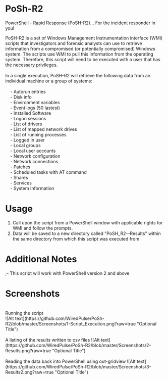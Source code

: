 # PoSh-R2
PowerShell - Rapid Response (PoSH-R2)... For the incident responder in you!
        
PoSH-R2 is a set of Windows Management Instrumentation interface (WMI) scripts that investigators and forensic analysts can use to retrieve information from a compromised (or potentially compromised) Windows system. The scripts use WMI to pull this information from the operating system. Therefore, this script will need to be executed with a user that has the necessary privileges.
<br>
<br>
In a single execution, PoSH-R2 will retrieve the following data from an individual machine or a group of systems:
<br>
<br>
&#160;&#160;&#160;&#160;- Autorun entries <br>
&#160;&#160;&#160;&#160;- Disk info <br>
&#160;&#160;&#160;&#160;- Environment variables <br>
&#160;&#160;&#160;&#160;- Event logs (50 lastest) <br>
&#160;&#160;&#160;&#160;- Installed Software <br>
&#160;&#160;&#160;&#160;- Logon sessions <br>
&#160;&#160;&#160;&#160;- List of drivers <br>
&#160;&#160;&#160;&#160;- List of mapped network drives <br>
&#160;&#160;&#160;&#160;- List of running processes <br>
&#160;&#160;&#160;&#160;- Logged in user <br>
&#160;&#160;&#160;&#160;- Local groups <br>
&#160;&#160;&#160;&#160;- Local user accounts <br>
&#160;&#160;&#160;&#160;- Network configuration <br>
&#160;&#160;&#160;&#160;- Network connections <br>
&#160;&#160;&#160;&#160;- Patches <br>
&#160;&#160;&#160;&#160;- Scheduled tasks with AT command <br>
&#160;&#160;&#160;&#160;- Shares <br>
&#160;&#160;&#160;&#160;- Services <br>
&#160;&#160;&#160;&#160;- System Information <br>


# Usage <br>
1. Call upon the script from a PowerShell window with applicable rights for WMI and follow the prompts. <br>
2. Data will be saved to a new directory called "PoSH_R2--Results" within the same directory from which this script was executed from. <br>

# Additional Notes <br>
;- This script will work with PowerShell version 2 and above

# Screenshots <br>
<br>
Running the script <br>
![Alt text](https://github.com/WiredPulse/PoSh-R2/blob/master/Screenshots/1-Script_Execution.png?raw=true "Optional Title")<br>
<br>
A listing of the results written to csv files
![Alt text](https://github.com/WiredPulse/PoSh-R2/blob/master/Screenshots/2-Results.png?raw=true "Optional Title")<br>
<br>
Reading the data back into PowerShell using out-gridview
![Alt text](https://github.com/WiredPulse/PoSh-R2/blob/master/Screenshots/3-Results2.png?raw=true "Optional Title")
